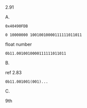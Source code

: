 2.91

A.

    0x40490FDB

    0 10000000 10010010000111111011011

float number

    0b11.0010010000111111011011

B.

ref 2.83

    0b11.001001(001)...

C.

9th
